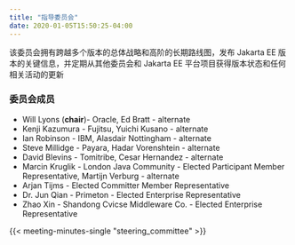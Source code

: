 ```yaml
---
title: "指导委员会"
date: 2020-01-05T15:50:25-04:00
---
```


该委员会拥有跨越多个版本的总体战略和高阶的长期路线图，发布 Jakarta EE 版本的关键信息，并定期从其他委员会和 Jakarta EE 平台项目获得版本状态和任何相关活动的更新

<!--more-->

### 委员会成员

* Will Lyons (**chair**)- Oracle, Ed Bratt - alternate
* Kenji Kazumura - Fujitsu, Yuichi Kusano - alternate
* Ian Robinson - IBM, Alasdair Nottingham - alternate
* Steve Millidge - Payara, Hadar Vorenshtein - alternate
* David Blevins - Tomitribe, Cesar Hernandez - alternate
* Marcin Kruglik - London Java Community - Elected Participant Member Representative, Martijn Verburg - alternate
* Arjan Tijms - Elected Committer Member Representative
* Dr. Jun Qian - Primeton - Elected Enterprise Representative
* Zhao Xin - Shandong Cvicse Middleware Co. - Elected Enterprise Representative

{{< meeting-minutes-single "steering_committee" >}}
